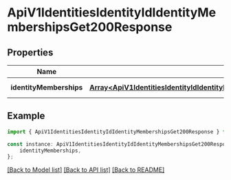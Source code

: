# ApiV1IdentitiesIdentityIdIdentityMembershipsGet200Response


## Properties

Name | Type | Description | Notes
------------ | ------------- | ------------- | -------------
**identityMemberships** | [**Array&lt;ApiV1IdentitiesIdentityIdIdentityMembershipsGet200ResponseIdentityMembershipsInner&gt;**](ApiV1IdentitiesIdentityIdIdentityMembershipsGet200ResponseIdentityMembershipsInner.md) |  | [default to undefined]

## Example

```typescript
import { ApiV1IdentitiesIdentityIdIdentityMembershipsGet200Response } from './api';

const instance: ApiV1IdentitiesIdentityIdIdentityMembershipsGet200Response = {
    identityMemberships,
};
```

[[Back to Model list]](../README.md#documentation-for-models) [[Back to API list]](../README.md#documentation-for-api-endpoints) [[Back to README]](../README.md)
